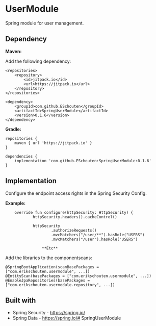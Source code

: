 # UserModule
Spring module for user management.

## Dependency
**Maven:**

Add the following dependency:
```
<repositories>
    <repository>
    	<id>jitpack.io</id>
    	<url>https://jitpack.io</url>
    </repository>
</repositories>

<dependency>
    <groupId>com.github.ESchouten</groupId>
    <artifactId>SpringUserModule</artifactId>
    <version>0.1.6</version>
</dependency>
```
**Gradle:**
```
repositories {
	maven { url 'https://jitpack.io' }
}

dependencies {
	implementation 'com.github.ESchouten:SpringUserModule:0.1.6'
}
```
## Implementation
Configure the endpoint access rights in the Spring Security Config.

**Example:**
```
    override fun configure(httpSecurity: HttpSecurity) {
            httpSecurity.headers().cacheControl()
    
            httpSecurity
                    .authorizeRequests()
                    .mvcMatchers("/user/**").hasRole("USERS")
                    .mvcMatchers("/user").hasRole("USERS")
                
                **Etc**
```
Add the libraries to the componentscans:
```
@SpringBootApplication(scanBasePackages = ["com.erikschouten.usermodule", ...])
@EntityScan(basePackages = ["com.erikschouten.usermodule", ...])
@EnableJpaRepositories(basePackages = ["com.erikschouten.usermodule.repository", ...])

```
## Built with
* Spring Security - https://spring.io/
* Spring Data - https://spring.io/# SpringUserModule
